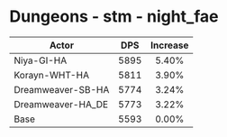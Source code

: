 # Dungeons - stm - night_fae
| Actor | DPS | Increase |
|---|:---:|:---:|
|Niya-GI-HA|5895|5.40%|
|Korayn-WHT-HA|5811|3.90%|
|Dreamweaver-SB-HA|5774|3.24%|
|Dreamweaver-HA_DE|5773|3.22%|
|Base|5593|0.00%|
